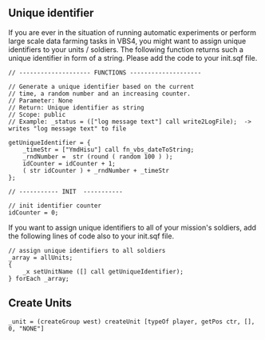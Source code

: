 ## Unique identifier 

If you are ever in the situation of running automatic experiments or perform large scale data farming tasks in VBS4, you might want to assign unique identifiers to your units / soldiers.
The following function returns such a unique identifier in form of a string.
Please add the code to your init.sqf file.

```
// -------------------- FUNCTIONS --------------------

// Generate a unique identifier based on the current 
// time, a random number and an increasing counter.
// Parameter: None
// Return: Unique identifier as string
// Scope: public
// Example: _status = (["log message text"] call write2LogFile);  ->  writes "log message text" to file

getUniqueIdentifier = {
    _timeStr = ["YmdHisu"] call fn_vbs_dateToString;
    _rndNumber =  str (round ( random 100 ) );
    idCounter = idCounter + 1;
    ( str idCounter ) + _rndNumber + _timeStr
};

// ----------- INIT  -----------

// init identifier counter
idCounter = 0;
```

If you want to assign unique identifiers to all of your mission's soldiers, add the following lines of code also to your init.sqf file.

```    
// assign unique identifiers to all soldiers
_array = allUnits;
{
    _x setUnitName ([] call getUniqueIdentifier);
} forEach _array;

```

## Create Units
```
_unit = (createGroup west) createUnit [typeOf player, getPos ctr, [], 0, "NONE"]
```

